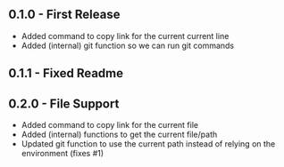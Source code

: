 ## 0.1.0 - First Release
* Added command to copy link for the current current line
* Added (internal) git function so we can run git commands

## 0.1.1 - Fixed Readme

## 0.2.0 - File Support
* Added command to copy link for the current file
* Added (internal) functions to get the current file/path
* Updated git function to use the current path instead of relying on the environment (fixes #1)
